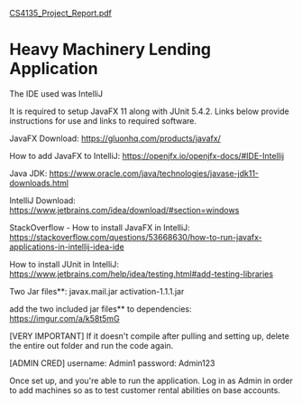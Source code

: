 [CS4135_Project_Report.pdf](https://github.com/CantonCode/Lender2.0/files/6365663/CS4135_Project_Report.pdf)
# Heavy Machinery Lending Application

The IDE used was IntelliJ

It is required to setup JavaFX 11 along with JUnit 5.4.2.
Links below provide instructions for use and links to required software. 

JavaFX Download: https://gluonhq.com/products/javafx/

How to add JavaFX to IntelliJ: https://openjfx.io/openjfx-docs/#IDE-Intellij 

Java JDK: https://www.oracle.com/java/technologies/javase-jdk11-downloads.html

IntelliJ Download: https://www.jetbrains.com/idea/download/#section=windows

StackOverflow - How to install JavaFX in IntelliJ: https://stackoverflow.com/questions/53668630/how-to-run-javafx-applications-in-intellij-idea-ide

How to install JUnit in IntelliJ: https://www.jetbrains.com/help/idea/testing.html#add-testing-libraries

Two Jar files**: 
javax.mail.jar
activation-1.1.1.jar

add the two included jar files** to dependencies: https://imgur.com/a/k58t5mG


[VERY IMPORTANT] If it doesn't compile after pulling and setting up, delete the entire out folder and run the code again.


[ADMIN CRED]
username: Admin1
password: Admin123

Once set up, and you're able to run the application. 
Log in as Admin in order to add machines so as to test customer rental abilities on base accounts.
